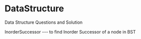 # DataStructure
Data Structure Questions and Solution


InorderSuccessor --- to find Inorder Successor of a node in BST
